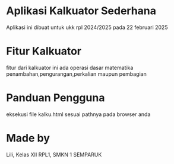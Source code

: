 # Aplikasi Kalkuator Sederhana
Aplikasi ini dibuat untuk ukk rpl 2024/2025 pada 22 februari 2025

# Fitur Kalkuator
fitur dari kalkuator ini ada operasi dasar matematika penambahan,pengurangan,perkalian maupun pembagian

# Panduan Pengguna
eksekusi file kalku.html sesuai pathnya pada browser anda

# Made by
Lili, Kelas XII RPL1, SMKN 1 SEMPARUK
